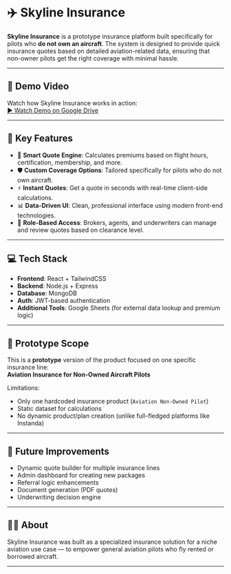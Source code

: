 # ✈️ Skyline Insurance

**Skyline Insurance** is a prototype insurance platform built specifically for pilots who **do not own an aircraft**. The system is designed to provide quick insurance quotes based on detailed aviation-related data, ensuring that non-owner pilots get the right coverage with minimal hassle.

---

## 🎥 Demo Video

Watch how Skyline Insurance works in action:  
[▶️ Watch Demo on Google Drive](https://drive.google.com/file/d/14ccp66AI1rSTFrKq7AXD0og_0aKCOoqI/view?usp=sharing)

---

## 📌 Key Features

- 🧠 **Smart Quote Engine**: Calculates premiums based on flight hours, certification, membership, and more.
- 🛡️ **Custom Coverage Options**: Tailored specifically for pilots who do not own aircraft.
- ⚡ **Instant Quotes**: Get a quote in seconds with real-time client-side calculations.
- 📊 **Data-Driven UI**: Clean, professional interface using modern front-end technologies.
- 🔐 **Role-Based Access**: Brokers, agents, and underwriters can manage and review quotes based on clearance level.

---

## 💻 Tech Stack

- **Frontend**: React + TailwindCSS
- **Backend**: Node.js + Express
- **Database**: MongoDB
- **Auth**: JWT-based authentication
- **Additional Tools**: Google Sheets (for external data lookup and premium logic)

---

## 🧪 Prototype Scope

This is a **prototype** version of the product focused on one specific insurance line:  
**Aviation Insurance for Non-Owned Aircraft Pilots**

Limitations:
- Only one hardcoded insurance product (`Aviation Non-Owned Pilot`)
- Static dataset for calculations
- No dynamic product/plan creation (unlike full-fledged platforms like Instanda)

---

## 🔄 Future Improvements

- Dynamic quote builder for multiple insurance lines
- Admin dashboard for creating new packages
- Referral logic enhancements
- Document generation (PDF quotes)
- Underwriting decision engine

---

## 🙋‍♂️ About

Skyline Insurance was built as a specialized insurance solution for a niche aviation use case — to empower general aviation pilots who fly rented or borrowed aircraft.

---

